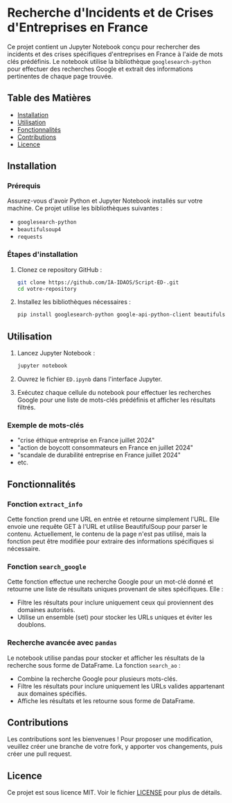 # Recherche d'Incidents et de Crises d'Entreprises en France

Ce projet contient un Jupyter Notebook conçu pour rechercher des incidents et des crises spécifiques d'entreprises en France à l'aide de mots clés prédéfinis. Le notebook utilise la bibliothèque `googlesearch-python` pour effectuer des recherches Google et extrait des informations pertinentes de chaque page trouvée.

## Table des Matières

- [Installation](#installation)
- [Utilisation](#utilisation)
- [Fonctionnalités](#fonctionnalités)
- [Contributions](#contributions)
- [Licence](#licence)

## Installation

### Prérequis

Assurez-vous d'avoir Python et Jupyter Notebook installés sur votre machine. Ce projet utilise les bibliothèques suivantes :

- `googlesearch-python`
- `beautifulsoup4`
- `requests`

### Étapes d'installation

1. Clonez ce repository GitHub :

    ```bash
    git clone https://github.com/IA-IDAOS/Script-ED-.git
    cd votre-repository
    ```

2. Installez les bibliothèques nécessaires :

    ```bash
    pip install googlesearch-python google-api-python-client beautifulsoup4 requests
    ```

## Utilisation

1. Lancez Jupyter Notebook :

    ```bash
    jupyter notebook
    ```

2. Ouvrez le fichier `ED.ipynb` dans l'interface Jupyter.

3. Exécutez chaque cellule du notebook pour effectuer les recherches Google pour une liste de mots-clés prédéfinis et afficher les résultats filtrés.

### Exemple de mots-clés

- "crise éthique entreprise en France juillet 2024"
- "action de boycott consommateurs en France en juillet 2024"
- "scandale de durabilité entreprise en France juillet 2024"
- etc.

## Fonctionnalités

### Fonction `extract_info`

Cette fonction prend une URL en entrée et retourne simplement l'URL. Elle envoie une requête GET à l'URL et utilise BeautifulSoup pour parser le contenu. Actuellement, le contenu de la page n'est pas utilisé, mais la fonction peut être modifiée pour extraire des informations spécifiques si nécessaire.

### Fonction `search_google`

Cette fonction effectue une recherche Google pour un mot-clé donné et retourne une liste de résultats uniques provenant de sites spécifiques. Elle :

- Filtre les résultats pour inclure uniquement ceux qui proviennent des domaines autorisés.
- Utilise un ensemble (set) pour stocker les URLs uniques et éviter les doublons.

### Recherche avancée avec `pandas`

Le notebook utilise pandas pour stocker et afficher les résultats de la recherche sous forme de DataFrame. La fonction `search_ao` :

- Combine la recherche Google pour plusieurs mots-clés.
- Filtre les résultats pour inclure uniquement les URLs valides appartenant aux domaines spécifiés.
- Affiche les résultats et les retourne sous forme de DataFrame.

## Contributions

Les contributions sont les bienvenues ! Pour proposer une modification, veuillez créer une branche de votre fork, y apporter vos changements, puis créer une pull request.

## Licence

Ce projet est sous licence MIT. Voir le fichier [LICENSE](LICENSE) pour plus de détails.
